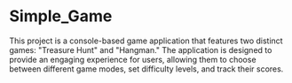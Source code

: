 # Simple_Game
This project is a console-based game application that features two distinct games: "Treasure Hunt" and "Hangman." The application is designed to provide an engaging experience for users, allowing them to choose between different game modes, set difficulty levels, and track their scores.
